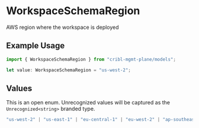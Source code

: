 # WorkspaceSchemaRegion

AWS region where the workspace is deployed

## Example Usage

```typescript
import { WorkspaceSchemaRegion } from "cribl-mgmt-plane/models";

let value: WorkspaceSchemaRegion = "us-west-2";
```

## Values

This is an open enum. Unrecognized values will be captured as the `Unrecognized<string>` branded type.

```typescript
"us-west-2" | "us-east-1" | "eu-central-1" | "eu-west-2" | "ap-southeast-2" | "ca-central-1" | "us-east-2" | Unrecognized<string>
```